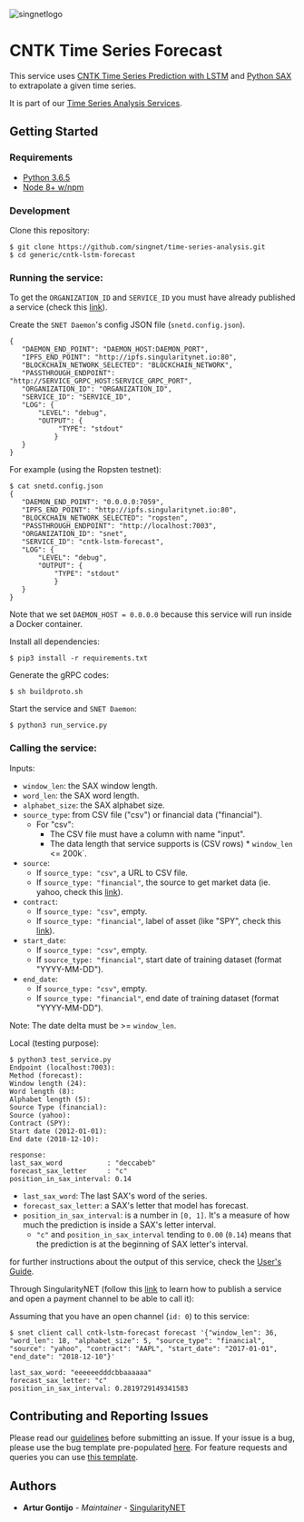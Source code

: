 [issue-template]: ../../../../../issues/new?template=BUG_REPORT.md
[feature-template]: ../../../../../issues/new?template=FEATURE_REQUEST.md

![singnetlogo](../../docs/assets/singnet-logo.jpg?raw=true 'SingularityNET')

# CNTK Time Series Forecast

This service uses [CNTK Time Series Prediction with LSTM](https://cntk.ai/pythondocs/CNTK_106B_LSTM_Timeseries_with_IOT_Data.html) 
and [Python SAX](https://github.com/seninp/saxpy) to extrapolate a given time series.

It is part of our [Time Series Analysis Services](https://github.com/singnet/time-series-analysis).

## Getting Started

### Requirements

- [Python 3.6.5](https://www.python.org/downloads/release/python-365/)
- [Node 8+ w/npm](https://nodejs.org/en/download/)

### Development

Clone this repository:

```
$ git clone https://github.com/singnet/time-series-analysis.git
$ cd generic/cntk-lstm-forecast
```

### Running the service:

To get the `ORGANIZATION_ID` and `SERVICE_ID` you must have already published a service (check this [link](https://dev.singularitynet.io/tutorials/publish/)).

Create the `SNET Daemon`'s config JSON file (`snetd.config.json`).

```
{
   "DAEMON_END_POINT": "DAEMON_HOST:DAEMON_PORT",
   "IPFS_END_POINT": "http://ipfs.singularitynet.io:80",
   "BLOCKCHAIN_NETWORK_SELECTED": "BLOCKCHAIN_NETWORK",
   "PASSTHROUGH_ENDPOINT": "http://SERVICE_GRPC_HOST:SERVICE_GRPC_PORT",  
   "ORGANIZATION_ID": "ORGANIZATION_ID",
   "SERVICE_ID": "SERVICE_ID",
   "LOG": {
       "LEVEL": "debug",
       "OUTPUT": {
            "TYPE": "stdout"
           }
   }
}
```

For example (using the Ropsten testnet):

```
$ cat snetd.config.json
{
   "DAEMON_END_POINT": "0.0.0.0:7059",
   "IPFS_END_POINT": "http://ipfs.singularitynet.io:80",
   "BLOCKCHAIN_NETWORK_SELECTED": "ropsten",
   "PASSTHROUGH_ENDPOINT": "http://localhost:7003",
   "ORGANIZATION_ID": "snet",
   "SERVICE_ID": "cntk-lstm-forecast",
   "LOG": {
       "LEVEL": "debug",
       "OUTPUT": {
           "TYPE": "stdout"
           }
   }
}
```

Note that we set `DAEMON_HOST = 0.0.0.0` because this service will run inside a Docker container.

Install all dependencies:
```
$ pip3 install -r requirements.txt
```
Generate the gRPC codes:
```
$ sh buildproto.sh
```
Start the service and `SNET Daemon`:
```
$ python3 run_service.py
```

### Calling the service:

Inputs:
  - `window_len`: the SAX window length.
  - `word_len`: the SAX word length.
  - `alphabet_size`: the SAX alphabet size.
  - `source_type`: from CSV file ("csv") or financial data ("financial").
    - For "csv":
        - The CSV file must have a column with name "input".
        - The data length that service supports is (CSV rows) * `window_len` <= 200k`.
  - `source`:
    - If `source_type: "csv"`, a URL to CSV file.
    - If `source_type: "financial"`, the source to get market data (ie. yahoo, check this [link](https://github.com/pydata/pandas-datareader/blob/master/pandas_datareader/data.py#L306)).
  - `contract`:
    - If `source_type: "csv"`, empty.
    - If `source_type: "financial"`, label of asset (like "SPY", check this [link](https://finance.yahoo.com/most-active)).
  - `start_date`: 
    - If `source_type: "csv"`, empty.
    - If `source_type: "financial"`, start date of training dataset (format "YYYY-MM-DD").
  - `end_date`:
    - If `source_type: "csv"`, empty.
    - If `source_type: "financial"`, end date of training dataset (format "YYYY-MM-DD").

Note: The date delta must be >= `window_len`.

Local (testing purpose):

```
$ python3 test_service.py
Endpoint (localhost:7003): 
Method (forecast): 
Window length (24): 
Word length (8): 
Alphabet length (5): 
Source Type (financial): 
Source (yahoo): 
Contract (SPY): 
Start date (2012-01-01): 
End date (2018-12-10):

response:
last_sax_word           : "deccabeb"
forecast_sax_letter     : "c"
position_in_sax_interval: 0.14
```

  - `last_sax_word`: The last SAX's word of the series.
  - `forecast_sax_letter`: a SAX's letter that model has forecast.
  - `position_in_sax_interval`: is a number in `[0, 1]`.
    It's a measure of how much the prediction is inside a SAX's letter interval.
    - `"c"` and `position_in_sax_interval` tending to `0.00` (`0.14`) means that the prediction is at the beginning of SAX letter's interval.

for further instructions about the output of this service, check the [User's Guide](../../docs/users_guide/generic/cntk-lstm-forecast.md).

Through SingularityNET (follow this [link](https://dev.singularitynet.io/tutorials/publish/) 
to learn how to publish a service and open a payment channel to be able to call it):

Assuming that you have an open channel (`id: 0`) to this service:

```
$ snet client call cntk-lstm-forecast forecast '{"window_len": 36, "word_len": 18, "alphabet_size": 5, "source_type": "financial", "source": "yahoo", "contract": "AAPL", "start_date": "2017-01-01", "end_date": "2018-12-10"}'

last_sax_word: "eeeeeedddcbbaaaaaa"
forecast_sax_letter: "c"
position_in_sax_interval: 0.2819729149341583
```

## Contributing and Reporting Issues

Please read our [guidelines](https://dev.singularitynet.io/docs/contribute/contribution-guidelines/#submitting-an-issue) before submitting an issue. 
If your issue is a bug, please use the bug template pre-populated [here][issue-template]. 
For feature requests and queries you can use [this template][feature-template].

## Authors

* **Artur Gontijo** - *Maintainer* - [SingularityNET](https://www.singularitynet.io)